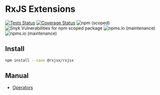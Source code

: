 # RxJS Extensions
[![Tests Status](https://github.com/rxjsx/rxjsx/actions/workflows/node.yml/badge.svg)](https://github.com/rxjsx/rxjsx/actions/workflows/node.yml)
[![Coverage Status](https://coveralls.io/repos/github/rxjsx/rxjsx/badge.svg?branch=aerabi/add-coverage)](https://coveralls.io/github/rxjsx/rxjsx?branch=aerabi/add-coverage)
![npm (scoped)](https://img.shields.io/npm/v/@rxjsx/rxjsx)
![Snyk Vulnerabilities for npm scoped package](https://img.shields.io/snyk/vulnerabilities/npm/@rxjsx/rxjsx)
![npms.io (maintenance)](https://img.shields.io/npms-io/quality-score/@rxjsx/rxjsx)
![npms.io (maintenance)](https://img.shields.io/npms-io/maintenance-score/@rxjsx/rxjsx)

## Install
```bash
npm install --save @rxjsx/rxjsx
```

## Manual
- [Operators](docs/operators/README.md)

